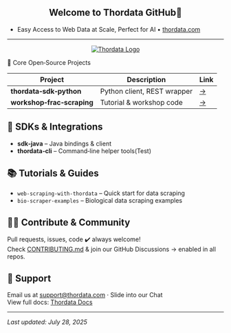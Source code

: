 <h2 align="center">
  Welcome to Thordata GitHub🧠
</h2>

* Easy Access to Web Data at Scale, Perfect for AI • [thordata.com](https://www.thordata.com/)

---
<p align="center">
   <a href="https://www.thordata.com/">
  <img src="https://github.com/Thordata/Test-Img/raw/main/test-img/728%20x%2090%20(2).gif" alt="Thordata Logo" /></a>
</p

## 🚀 Core Open‑Source Projects
| Project | Description | Link |
|--------|-------------|------|
| **thordata‑sdk‑python** | Python client, REST wrapper | [→](https://github.com/Thordata/thordata-sdk-python) |
| **workshop‑frac‑scraping** | Tutorial & workshop code | [→](https://github.com/Thordata/workshop-frac-scraping) |

## 🧰 SDKs & Integrations
- **sdk‑java** – Java bindings & client
- **thordata‑cli** – Command‑line helper tools(Test)

## 📚 Tutorials & Guides
- `web‑scraping‑with‑thordata` – Quick start for data scraping
- `bio‑scraper‑examples` – Biological data scraping examples

## 👩‍💻 Contribute & Community
Pull requests, issues, code ✔️ always welcome!  
Check [CONTRIBUTING.md](./CONTRIBUTING.md) & join our GitHub Discussions → enabled in all repos.

## 📩 Support
Email us at support@thordata.com · Slide into our Chat  
View full docs: [Thordata Docs](https://doc.thordata.com/doc)

---
_Last updated: July 28, 2025_
